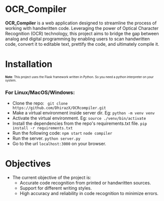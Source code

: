 # OCR_Compiler
__OCR_Compiler__ is a web application designed to streamline the process of working with
handwritten code. Leveraging the power of Optical Character Recognition (OCR) technology, 
this project aims to bridge the gap between analog and digital programming by
enabling users to scan handwritten code, convert it to editable text, prettify the code, and
ultimately compile it.

# Installation
<sub><sup>__Note__: This project uses the Flask framework written in Python. So you need a python interpreter on your system.</sup></sub>
### For Linux/MacOS/Windows:
+ Clone the repo:
    ` git clone https://github.com/DhirazX/OCRcompiler.git`
+ Make a virtual environment inside server dir. Eg:
    `python -m venv venv`
+ Activate the virtual environment. Eg:
    `source ./venv/bin/activate`
+ Install the dependencies from the repo's requirements.txt file.
    `pip install -r requirements.txt`
+ Run the following code:
    `npm start`  `node compiler` 
+ Run the server.
    `python server.py`
+ Go to the url `localhost:3000` on your browser.

# Objectives
+ The current objective of the project is:
    - Accurate code recognition from printed or handwritten sources.
    - Support for different writing styles.
    - High accuracy and reliability in code recognition to minimize errors.

